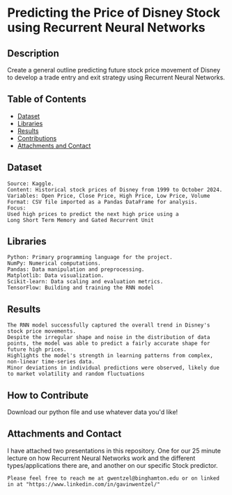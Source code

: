 # **Predicting the Price of Disney Stock using Recurrent Neural Networks**
  
## **Description**
      
  Create a general outline predicting future stock price movement of Disney to develop a trade entry and exit strategy using Recurrent Neural Networks.
      
## **Table of Contents** 
      
  - [Dataset](#dataset)
  - [Libraries](#libraries)
  - [Results](#results)
  - [Contributions](#contributions)
  - [Attachments and Contact](#attachments)
      
## **Dataset <a id="dataset"></a>**
  
    Source: Kaggle.
    Content: Historical stock prices of Disney from 1999 to October 2024.
    Variables: Open Price, Close Price, High Price, Low Price, Volume
    Format: CSV file imported as a Pandas DataFrame for analysis.
    Focus:
    Used high prices to predict the next high price using a
    Long Short Term Memory and Gated Recurrent Unit

      
## **Libraries <a id="libraries"></a>**

    Python: Primary programming language for the project.
    NumPy: Numerical computations.
    Pandas: Data manipulation and preprocessing.
    Matplotlib: Data visualization.
    Scikit-learn: Data scaling and evaluation metrics.
    TensorFlow: Building and training the RNN model

## **Results <a id="results"></a>**

    The RNN model successfully captured the overall trend in Disney's stock price movements.
    Despite the irregular shape and noise in the distribution of data points, the model was able to predict a fairly accurate shape for future high prices.
    Highlights the model's strength in learning patterns from complex, non-linear time-series data.
    Minor deviations in individual predictions were observed, likely due to market volatility and random fluctuations

      
## **How to Contribute <a id="contributions"></a>**
      
  Download our python file and use whatever data you'd like!
      
  
      
## **Attachments and Contact <a id="attachments"></a>**
      


  I have attached two presentations in this repository. One for our 25 minute lecture on how Recurrent Neural Networks work and the different types/applications there are, and another on our specific Stock predictor.

    Please feel free to reach me at gwentzel@binghamton.edu or on linked in at "https://www.linkedin.com/in/gavinwentzel/"
